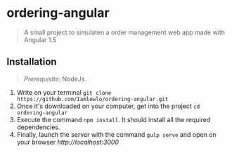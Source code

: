 # ordering-angular

> A small project to simulaten a order management web app made with Angular 1.5

## Installation

> _Prerequisite:_ NodeJs.

1. Write on your terminal `git clone https://github.com/Iamlowlo/ordering-angular.git`
2. Once it's downloaded on your computer, get into the project `cd ordering-angular`
3. Execute the command `npm install`. It should install all the required dependencies.
4. Finally, launch the server with the command `gulp serve` and open on your browser _http://localhost:3000_